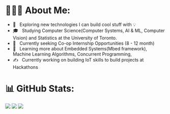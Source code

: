 <!---
MadhavKanna/MadhavKanna is a ✨ special ✨ repository because its `README.md` (this file) appears on your GitHub profile.
You can click the Preview link to take a look at your changes.
--->

# 👨🏻‍💻 About Me:

- 🤔 &nbsp; Exploring new technologies I can build cool stuff with 💡
- 🎓 &nbsp; Studying Computer Science(Computer Systems, AI & ML, Computer Vision) and Statistics at the University of Toronto.
- 💼 &nbsp; Currently seeking Co-op Internship Opportunities (8 - 12 month)
- 🌱 &nbsp; Learning more about Embedded Systems(Mbed framework), Machine Learning Algorithms, Concurrent Programming, 
- ✍️ &nbsp; Currently working on building IoT skills to build projects at Hackathons

# 📊 GitHub Stats:
<!-- <img align="left" alt="Madhav's Github Stats" src="https://github-readme-stats-MadhavKanna.vercel.app//api?username=MadhavMaharaj&count_private=true" /> -->
![](http://github-profile-summary-cards.vercel.app/api/cards/profile-details?username=MadhavKanna&theme=cobalt)
![](http://github-profile-summary-cards.vercel.app/api/cards/stats?username=MadhavKanna&theme=cobalt)
![](http://github-profile-summary-cards.vercel.app/api/cards/productive-time?username=MadhavKanna&theme=cobalt&utcOffset=8)




